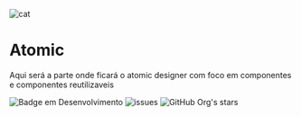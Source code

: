 ![cat](https://user-images.githubusercontent.com/111311197/185463944-dc50e0a4-33a2-4b94-a7d8-ab6120d5bafe.jpeg)

# Atomic
Aqui será a parte onde ficará o atomic designer com foco em componentes e componentes reutilizaveis

![Badge em Desenvolvimento](http://img.shields.io/static/v1?label=STATUS&message=EM%20DESENVOLVIMENTO&color=GREEN&style=for-the-badge)
![issues](https://img.shields.io/github/issues/fernandamachado1/exemple-rdmd?style=for-the-badge)
![GitHub Org's stars](https://img.shields.io/github/stars/fernandamachado1/exemple-rdmd?style=for-the-badge)
​